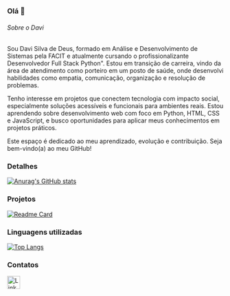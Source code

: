 ### Olá 👋

###### Sobre o Davi

Sou Davi Silva de Deus, formado em Análise e Desenvolvimento de Sistemas pela FACIT e atualmente cursando o profissionalizante Desenvolvedor Full Stack Python". Estou em transição de carreira, vindo da área de atendimento como porteiro em um posto de saúde, onde desenvolvi habilidades como empatia, comunicação, organização e resolução de problemas.

Tenho interesse em projetos que conectem tecnologia com impacto social, especialmente soluções acessíveis e funcionais para ambientes reais. Estou aprendendo sobre desenvolvimento web com foco em Python, HTML, CSS e JavaScript, e busco oportunidades para aplicar meus conhecimentos em projetos práticos.

Este espaço é dedicado ao meu aprendizado, evolução e contribuição. Seja bem-vindo(a) ao meu GitHub!

### Detalhes
[![Anurag's GitHub stats](https://github-readme-stats.vercel.app/api?username=davisdeus&show_icons=true&theme=dark)](https://github.com/anuraghazra/github-readme-stats)

### Projetos
[![Readme Card](https://github-readme-stats.vercel.app/api/pin/?username=davisdeus&repo=davisdeus.github.io&theme=dark)](https://github.com/davisdeus/davisdeus.github.io)

### Linguagens utilizadas
[![Top Langs](https://github-readme-stats.vercel.app/api/top-langs/?username=davisdeus&layout=compact)](https://github.com/anuraghazra/github-readme-stats)

### Contatos
[<img src='https://img.shields.io/badge/LinkedIn-0077B5?style=for-the-badge&logo=linkedin&logoColor=white' alt='Linkedin' height='30'>](https://www.linkedin.com/in/pedrobrocaldi/)
